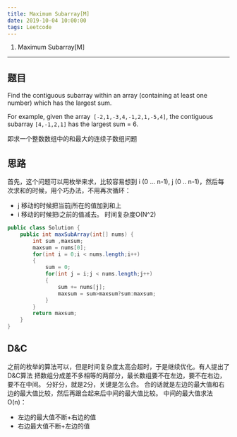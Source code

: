 ```yaml
---
title: Maximum Subarray[M]
date: 2019-10-04 10:00:00
tags: Leetcode
---
```


1. Maximum Subarray[M]

------

## 题目

Find the contiguous subarray within an array (containing at least one number) which has the largest sum.

For example, given the array` [-2,1,-3,4,-1,2,1,-5,4]`,
the contiguous subarray `[4,-1,2,1]` has the largest sum = 6.

即求一个整数数组中的和最大的连续子数组问题

## 思路

首先，这个问题可以用枚举来求，比较容易想到 i (0 ... n-1), j (0 .. n-1)，然后每次求和的时候，用个巧办法，不用再次循环：

- j 移动的时候把当前j所在的值加到和上
- i 移动的时候把i之前的值减去。
  时间复杂度O(N^2)

```java
public class Solution {
    public int maxSubArray(int[] nums) {
        int sum ,maxsum;
        maxsum = nums[0];
        for(int i = 0;i < nums.length;i++)
        {
            sum = 0;
            for(int j = i;j < nums.length;j++)
            {
                sum += nums[j];
                maxsum = sum>maxsum?sum:maxsum;
            }
        }
        return maxsum;
    }
}
```

## D&C

之前的枚举的算法可以，但是时间复杂度太高会超时，于是继续优化。有人提出了D&C算法
把数组分成差不多相等的两部分，最长数组要不在左边，要不在右边，要不在中间。
分好分，就是2分，关键是怎么合。
合的话就是左边的最大值和右边的最大值比较，然后再跟合起来后中间的最大值比较。
中间的最大值求法O(n)：

- 左边的最大值不断+右边的值
- 右边最大值不断+左边的值



